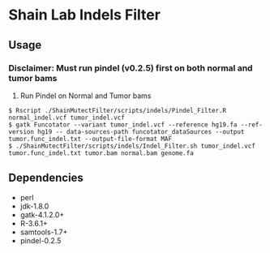 # Shain Lab Indels Filter
## Usage
### Disclaimer: Must run pindel (v0.2.5) first on both normal and tumor bams

1. Run Pindel on Normal and Tumor bams
```
$ Rscript ./ShainMutectFilter/scripts/indels/Pindel_Filter.R normal_indel.vcf tumor_indel.vcf
$ gatk Funcotator --variant tumor_indel.vcf --reference hg19.fa --ref-version hg19 -- data-sources-path funcotator_dataSources --output tumor.func_indel.txt --output-file-format MAF
$ ./ShainMutectFilter/scripts/indels/Indel_Filter.sh tumor_indel.vcf tumor.func_indel.txt tumor.bam normal.bam genome.fa
```
## Dependencies
* perl
* jdk-1.8.0
* gatk-4.1.2.0+
* R-3.6.1+
* samtools-1.7+
* pindel-0.2.5

